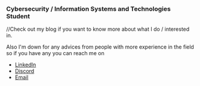 ###  Cybersecurity / Information Systems and Technologies Student
//Check out my blog if you want to know more about what I do / interested in.

Also I'm down for any advices from people with more experience in the field so if you have any you can reach me on
- [LinkedIn](https://www.linkedin.com/in/vix4800)
- [Discord](https://discordapp.com/users/VIX#9134)
- [Email](mailto:gordan.ei@protonmail.ch)
